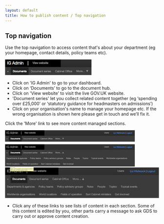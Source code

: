 ```yaml
---
layout: default
title: How to publish content / Top navigation
---
```


## Top navigation

Use the top navigation to access content that's about your department (eg your homepage, contact details, policy teams etc). 

![Top navigation 1](top-navigation-1.png)

* Click on 'IG Admin' to go to your dashboard.
* Click on ‘Documents’ to go to the document hub.
* Click on 'View website' to visit the live GOV.UK website.
* 'Document series' let you collect related content together (eg ‘spending over £25,000’ or ‘statutory guidance for headmasters on admissions’)
* Click on your organisation's name to manage your homepage etc. If the wrong organisation is shown here please get in touch and we’ll fix it.
	
	
Click the 'More' link to see more content managed sections.

![Top navigation 2](top-navigation-2.png)
![Top navigation 3](top-navigation-3.png)
![Top navigation 3](top-navigation-4.png)

* Click any of these links to see lists of content in each section. Some of this content is edited by you, other parts carry a message to ask GDS to carry out or approve content creation. 

	
	
